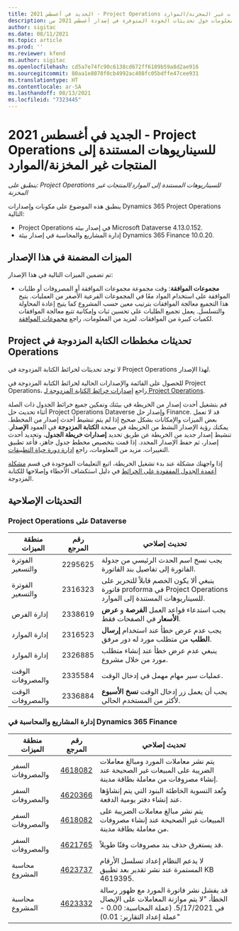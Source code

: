 ```yaml
---
title: الجديد في أغسطس 2021 - Project Operations للسيناريوهات المستندة إلى المنتجات غير المخزنة/الموارد
description: يوفر هذا الموضوع معلومات حول تحديثات الجودة المتوفرة في إصدار أغسطس 2021 من Project Operations للسيناريوهات المستندة إلى المنتجات غير المخزنة/الموارد.
author: sigitac
ms.date: 08/11/2021
ms.topic: article
ms.prod: ''
ms.reviewer: kfend
ms.author: sigitac
ms.openlocfilehash: cd5a7e74fc90c6138cd672ff6109b59a8d2ae916
ms.sourcegitcommit: 80aa1e8070f0cb4992ac408fc05bdffe47cee931
ms.translationtype: HT
ms.contentlocale: ar-SA
ms.lasthandoff: 08/13/2021
ms.locfileid: "7323445"
---
```

# <a name="whats-new-august-2021---project-operations-for-resourcenon-stocked-based-scenarios"></a>الجديد في أغسطس 2021 - Project Operations للسيناريوهات المستندة إلى المنتجات غير المخزنة/الموارد

*ينطبق على: Project Operations للسيناريوهات المستندة إلى الموارد/المنتجات غير المخزنة‬*

ينطبق هذه الموضوع على مكونات وإصدارات Dynamics 365 Project Operations التالية:

   -  Project Operations في إصدار بيئة Microsoft Dataverse  4.13.0.152.
   - إدارة المشاريع والمحاسبة في إصدار بيئة Dynamics 365 Finance  10.0.20.

## <a name="features-included-in-this-release"></a>الميزات المضمنة في هذا الإصدار

تم تضمين الميزات التالية في هذا الإصدار:

- **مجموعات الموافقة**: وقت مجموعة مجموعات الموافقة أو المصروفات أو طلبات الموافقة على استخدام المواد معًا في المجموعات الفرعية الأصغر من العمليات. يتيح هذا التجميع معالجة الموافقات بترتيب معين حسب المشروع كما يتيح إعادة المحاولة والتسلسل. يعمل تجميع الطلبات على تحسين ثبات وإمكانية تتبع معالجة الموافقات لكميات كبيرة من الموافقات. لمزيد من المعلومات، راجع [مجموعات الموافقة](../approvals/approval-sets.md).

## <a name="project-operations-dual-write-maps-updates"></a>تحديثات مخططات ‏‫الكتابة المزدوجة في Project Operations

لا توجد تحديثات لخرائط الكتابة المزدوجة في Project Operations لهذا الإصدار. 

للحصول على القائمة والإصدارات الحالية لخرائط الكتابة المزدوجة في Project Operations، راجع [إصدارات خرائط الكتابة المزدوجة لـ Project Operations](../environment/resource-dual-write-maps.md).

قم بتشغيل أحدث إصدار من الخريطة في بيئتك وتمكين جميع خرائط الجدول ذات الصلة أثناء تحديث حل Project Operations Dataverse وإصدار حل Finance. قد لا تعمل بعض الميزات والإمكانات بشكل صحيح إذا لم يتم تنشيط أحدث إصدار من المخطط. يمكنك رؤية الإصدار النشط من الخريطة في صفحة **الكتابة المزدوجة** في العمود **الإصدار**. تنشيط إصدار جديد من الخريطة عن طريق تحديد **إصدارات خريطة الجدول**، وتحديد أحدث إصدار، ثم حفظ الإصدار المحدد. إذا قمت بتخصيص مخطط جدول جاهز، فأعد تطبيق التغييرات. مزيد من المعلومات، راجع [إدارة دورة حياة التطبيقات](/dynamics365/fin-ops-core/dev-itpro/data-entities/dual-write/app-lifecycle-management).

إذا واجهتك مشكلة عند بدء تشغيل الخريطة، اتبع التعليمات الموجودة في قسم [مشكلة أعمدة الجدول المفقودة على الخرائط](/dynamics365/fin-ops-core/dev-itpro/data-entities/dual-write/dual-write-troubleshooting-finops-upgrades#missing-table-columns-issue-on-maps) في دليل استكشاف الأخطاء وإصلاحها للكتابة المزدوجة.

## <a name="quality-updates"></a>التحديثات الإصلاحية

### <a name="project-operations-on-dataverse"></a>Project Operations على Dataverse

| **منطقة الميزات** | **رقم المرجع** | **تحديث إصلاحي** |
| --- | --- | --- |
| الفوترة والتسعير | 2295625 | يجب نسخ اسم الحدث الرئيسي من جدولة الفاتورة إلى تفاصيل بند الفاتورة. |
| الفوترة والتسعير | 2316323 | ينبغي ألا يكون الخصم قابلاً للتحرير على فاتورة proforma في Project Operations للسيناريوهات المستندة إلى الموارد. |
| إدارة الفرص | 2338619 | يجب استدعاء قواعد العمل **الفرصة** و **عرض الأسعار** في الصفحات فقط. |
| إدارة الموارد | 2316523 | يجب عدم عرض خطأ عند استخدام **إرسال الطلب** من متطلب مورد له دور مرفق. |
| إدارة الموارد | 2326885 | ينبغي عدم عرض خطأ عند إنشاء متطلب مورد من خلال مشروع. |
| الوقت والمصروفات | 2335584 | عمليات سير مهام مهمل في إدخال الوقت. |
| الوقت والمصروفات | 2336884 | يجب أن يعمل زر إدخال الوقت **نسخ الأسبوع** لأكثر من المستخدم الحالي. |


### <a name="project-management-and-accounting-on-dynamics-365-finance"></a>إدارة المشاريع والمحاسبة في Dynamics 365 Finance

| منطقة الميزات | رقم المرجع | تحديث إصلاحي |
| --- | --- | --- |
| السفر والمصروفات | [4618082](https://fix.lcs.dynamics.com/Issue/Details?kb=4618082&amp;bugId=583101&amp;dbType=3&amp;qc=9c85ac8ca1e5e9cd07fac9e9aa2cb0914724e28b86ad3339dacf7741f554c605) | يتم نشر معاملات المورد ومبالغ معاملات الضريبة على المبيعات غير الصحيحة عند إنشاء مصروفات من معاملة بطاقة مدينة. |
| السفر والمصروفات | [4620366](https://fix.lcs.dynamics.com/Issue/Details?kb=4620366&amp;bugId=579485&amp;dbType=3&amp;qc=e864789bd95505ea624c537d585bf113c2de60b97c88439d44693dbd85aa8e92) | وتُعد التسوية الخاطئة البنود التي يتم إنشاؤها عند إنشاء دفتر يومية الدفعة. |
| السفر والمصروفات | [4618082](https://fix.lcs.dynamics.com/Issue/Details?kb=4618082&amp;bugId=583101&amp;dbType=3&amp;qc=9c85ac8ca1e5e9cd07fac9e9aa2cb0914724e28b86ad3339dacf7741f554c605) | يتم نشر مبالغ معاملات الضريبة على المبيعات غير الصحيحة عند إنشاء مصروفات من معاملة بطاقة مدينة. |
| السفر والمصروفات | [4621765](https://fix.lcs.dynamics.com/Issue/Details?kb=4621765&amp;bugId=587306&amp;dbType=3&amp;qc=6fbfad0123d4e95eaf8d5a5a2f6c354577c991b7905c852ab02d1f94e728a876) | قد يستغرق حذف بند مصروفات وقتًا طويلاً. |
| محاسبة المشروع | [4623737](https://fix.lcs.dynamics.com/Issue/Details?kb=4623737&amp;bugId=598109&amp;dbType=3&amp;qc=4101fc5865201e21815299f2ff11ae46d5d5370510868df86c25ee09a8ca1a0c) | لا يدعم النظام إعداد تسلسل الأرقام المستمرة عند نشر تقدير بعد تطبيق KB 4619395. |
| محاسبة المشروع | [4623332](https://fix.lcs.dynamics.com/Issue/Details?kb=4623332&amp;bugId=586034&amp;dbType=3&amp;qc=2f64bb1977c4a9c9dd2ce9de7e72230b86eca14b6295c5bbfb614ea97ad81caf) | قد يفشل نشر فاتورة المورد مع ظهور رسالة الخطأ، "لا يتم موازنة المعاملات على الإيصال في 5/17/2021. (عملة المحاسبة: 0.00 - عملة إعداد التقارير: 0.01)" |
